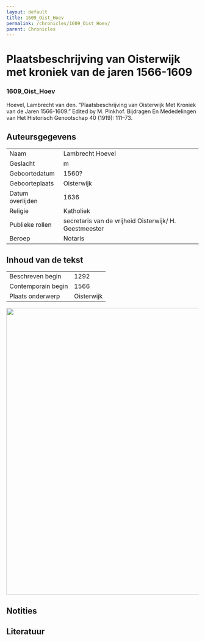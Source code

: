 ```yaml
---
layout: default
title: 1609_Oist_Hoev
permalink: /chronicles/1609_Oist_Hoev/
parent: Chronicles
--- 
```



# Plaatsbeschrijving van Oisterwijk met kroniek van de jaren 1566-1609 

### 1609_Oist_Hoev 

Hoevel, Lambrecht van den. “Plaatsbeschrijving van Oisterwijk Met Kroniek van de Jaren 1566-1609.” Edited by M. Pinkhof. Bijdragen En Mededelingen van Het Historisch Genootschap 40 (1919): 111–73. 

## Auteursgegevens 

| | | 
| --------------- | --------------- | 
| Naam | Lambrecht Hoevel | 
| Geslacht | m | 
| Geboortedatum | 1560? | 
| Geboorteplaats | Oisterwijk | 
| Datum overlijden | 1636 | 
| Religie | Katholiek | 
| Publieke rollen | secretaris van de vrijheid Oisterwijk/ H. Geestmeester | 
| Beroep | Notaris | 

## Inhoud van de tekst 

| | | 
| --------------- | --------------- | 
| Beschreven begin | 1292 | 
| Contemporain begin | 1566 | 
| Plaats onderwerp | Oisterwijk | 

[<img src="..\..\barplots_chronicles\1609_Oist_Hoev.jpg" width="750"/>](..\..\barplots_chronicles\1609_Oist_Hoev.jpg) 

## Notities 

## Literatuur 

